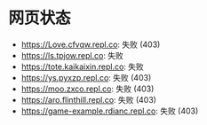 # 网页状态
- https://Love.cfvqw.repl.co: 失败 (403)
- https://ls.tpjow.repl.co: 失败
- https://tote.kaikaixin.repl.co: 失败
- https://ys.pyxzp.repl.co: 失败 (403)
- https://moo.zxco.repl.co: 失败 (403)
- https://aro.flinthill.repl.co: 失败 (403)
- https://game-example.rdianc.repl.co: 失败 (403)
